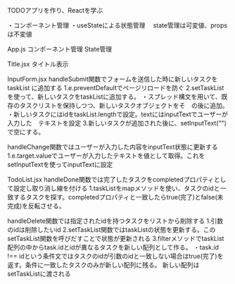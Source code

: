 TODOアプリを作り、Reactを学ぶ

・コンポーネント管理
・useStateによる状態管理
　state管理は可変値、propsは不変値

App.js
コンポーネント管理
State管理

Title.jsx
タイトル表示

InputForm.jsx
handleSubmit関数でフォームを送信した時に新しいタスクを taskList に追加する
1.e.preventDefaultでページリロードを防ぐ
2.setTaskListを使って、新しいタスクをtaskListに追加する。
    ・スプレッド構文を用いて、既存のタスクリストを保持しつつ、新しいタスクオブジェクトをそ　の後に追加。
    ・新しいタスクにはidをtaskList.lengthで設定。textにはinputTextでユーザーが入力した　テキストを設定
3.新しいタスクが追加された後に、setInputText("")で空にする。

handleChange関数ではユーザーが入力した内容をinputText状態に更新する
1.e.target.valueでユーザーが入力したテキストを値として取得。これをsetInputTextを使ってinputTextに設定


TodoList.jsx
handleDone関数では完了したタスクをcompletedプロパティとして設定し取り消し線を付ける
1.taskListをmapメソッドを使い、タスクのidと一致するタスクを探す。completedプロパティと一致したらtrue(完了)とfalse(未完成)を反転させる。

handleDelete関数では指定されたidを持つタスクをリストから削除する
1.引数のidは削除したいid
2.setTaskList関数ではtaskListの状態を更新する。このsetTaskList関数を呼びだすことで状態が更新される
3.filterメソッドでtaskList配列の中からtask.idとidが異なるタスクを新しい配列として作る。
    ・task.id !== idという条件文ではタスクのidが引数のidと一致しない場合はtrue(完了)を返す。条件に一致したタスクのみが新しい配列に残る。
    新しい配列はsetTaskListに渡される
